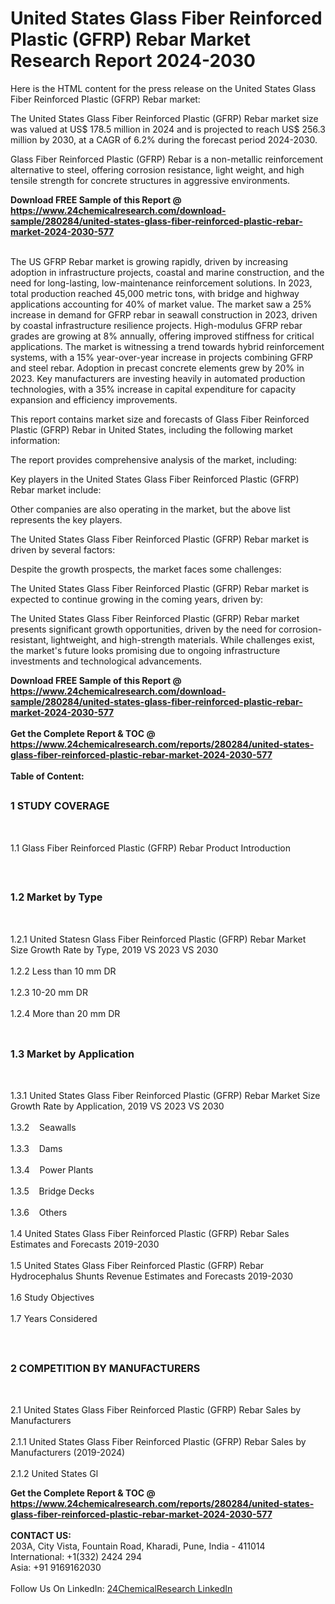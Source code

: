 <h1>United States Glass Fiber Reinforced Plastic (GFRP) Rebar  Market Research Report 2024-2030</h1><p>Here is the HTML content for the press release on the United States Glass Fiber Reinforced Plastic (GFRP) Rebar market:




</p><p>The United States Glass Fiber Reinforced Plastic (GFRP) Rebar market size was valued at US$ 178.5 million in 2024 and is projected to reach US$ 256.3 million by 2030, at a CAGR of 6.2% during the forecast period 2024-2030.</p><p>Glass Fiber Reinforced Plastic (GFRP) Rebar is a non-metallic reinforcement alternative to steel, offering corrosion resistance, light weight, and high tensile strength for concrete structures in aggressive environments.</p><div><b>Download FREE Sample of this Report @ 
            <a href="https://www.24chemicalresearch.com/download-sample/280284/united-states-glass-fiber-reinforced-plastic-rebar-market-2024-2030-577">
            https://www.24chemicalresearch.com/download-sample/280284/united-states-glass-fiber-reinforced-plastic-rebar-market-2024-2030-577</a></b></div><br><p>The US GFRP Rebar market is growing rapidly, driven by increasing adoption in infrastructure projects, coastal and marine construction, and the need for long-lasting, low-maintenance reinforcement solutions. In 2023, total production reached 45,000 metric tons, with bridge and highway applications accounting for 40% of market value. The market saw a 25% increase in demand for GFRP rebar in seawall construction in 2023, driven by coastal infrastructure resilience projects. High-modulus GFRP rebar grades are growing at 8% annually, offering improved stiffness for critical applications. The market is witnessing a trend towards hybrid reinforcement systems, with a 15% year-over-year increase in projects combining GFRP and steel rebar. Adoption in precast concrete elements grew by 20% in 2023. Key manufacturers are investing heavily in automated production technologies, with a 35% increase in capital expenditure for capacity expansion and efficiency improvements.</p><p>This report contains market size and forecasts of Glass Fiber Reinforced Plastic (GFRP) Rebar in United States, including the following market information:</p><p>The report provides comprehensive analysis of the market, including:</p><p>Key players in the United States Glass Fiber Reinforced Plastic (GFRP) Rebar market include:</p><p>Other companies are also operating in the market, but the above list represents the key players.</p><p>The United States Glass Fiber Reinforced Plastic (GFRP) Rebar market is driven by several factors:</p><p>Despite the growth prospects, the market faces some challenges:</p><p>The United States Glass Fiber Reinforced Plastic (GFRP) Rebar market is expected to continue growing in the coming years, driven by:</p><p>The United States Glass Fiber Reinforced Plastic (GFRP) Rebar market presents significant growth opportunities, driven by the need for corrosion-resistant, lightweight, and high-strength materials. While challenges exist, the market's future looks promising due to ongoing infrastructure investments and technological advancements.</p><div><b>Download FREE Sample of this Report @ 
            <a href="https://www.24chemicalresearch.com/download-sample/280284/united-states-glass-fiber-reinforced-plastic-rebar-market-2024-2030-577">
            https://www.24chemicalresearch.com/download-sample/280284/united-states-glass-fiber-reinforced-plastic-rebar-market-2024-2030-577</a></b></div><br><div><b>Get the Complete Report & TOC @ 
            <a href="https://www.24chemicalresearch.com/reports/280284/united-states-glass-fiber-reinforced-plastic-rebar-market-2024-2030-577">
            https://www.24chemicalresearch.com/reports/280284/united-states-glass-fiber-reinforced-plastic-rebar-market-2024-2030-577</a></b></div><br>
            <b>Table of Content:</b><p><h2><span style="font-size:16px"><strong>1 STUDY COVERAGE</strong></span></h2><br />
<p>1.1 Glass Fiber Reinforced Plastic (GFRP) Rebar  Product Introduction</p><br />
<h2><span style="font-size:16px"><strong>1.2 Market by Type</strong></span></h2><br />
<p>1.2.1 United Statesn Glass Fiber Reinforced Plastic (GFRP) Rebar  Market Size Growth Rate by Type, 2019 VS 2023 VS 2030<br /><br />
1.2.2 Less than 10 mm DR&nbsp;&nbsp; &nbsp;<br /><br />
1.2.3 10-20 mm DR<br /><br />
1.2.4 More than 20 mm DR<br /><br />
<h2><span style="font-size:16px"><strong>1.3 Market by Application</strong></span></h2><br />
<p>1.3.1 United States Glass Fiber Reinforced Plastic (GFRP) Rebar  Market Size Growth Rate by Application, 2019 VS 2023 VS 2030<br /><br />
1.3.2&nbsp;&nbsp; &nbsp;Seawalls<br /><br />
1.3.3&nbsp;&nbsp; &nbsp;Dams<br /><br />
1.3.4&nbsp;&nbsp; &nbsp;Power Plants<br /><br />
1.3.5&nbsp;&nbsp; &nbsp;Bridge Decks<br /><br />
1.3.6&nbsp;&nbsp; &nbsp;Others<br /><br />
1.4 United States Glass Fiber Reinforced Plastic (GFRP) Rebar  Sales Estimates and Forecasts 2019-2030<br /><br />
1.5 United States Glass Fiber Reinforced Plastic (GFRP) Rebar  Hydrocephalus Shunts Revenue Estimates and Forecasts 2019-2030<br /><br />
1.6 Study Objectives<br /><br />
1.7 Years Considered</p><br />
<h2><span style="font-size:16px"><strong>2 COMPETITION BY MANUFACTURERS</strong></span></h2><br />
<p>2.1 United States Glass Fiber Reinforced Plastic (GFRP) Rebar  Sales by Manufacturers<br /><br />
2.1.1 United States Glass Fiber Reinforced Plastic (GFRP) Rebar  Sales by Manufacturers (2019-2024)<br /><br />
2.1.2 United States Gl</p><div><b>Get the Complete Report & TOC @ 
            <a href="https://www.24chemicalresearch.com/reports/280284/united-states-glass-fiber-reinforced-plastic-rebar-market-2024-2030-577">
            https://www.24chemicalresearch.com/reports/280284/united-states-glass-fiber-reinforced-plastic-rebar-market-2024-2030-577</a></b></div><br><b>CONTACT US:</b><br>
            203A, City Vista, Fountain Road, Kharadi, Pune, India - 411014<br>
            International: +1(332) 2424 294<br>
            Asia: +91 9169162030 <br><br>
            Follow Us On LinkedIn: <a href="https://www.linkedin.com/company/24chemicalresearch/">24ChemicalResearch LinkedIn</a>